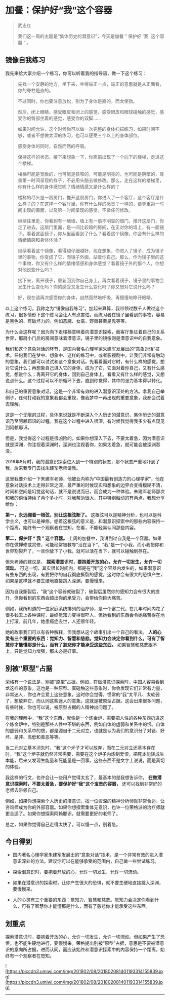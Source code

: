 # 加餐：保护好“我”这个容器

> 武志红
> 
> 我们这一周的主题是“集体历史的潜意识”，今天是加餐 “ 保护好 '我' 这个容器 ” 。

## 镜像自我练习

我先来给大家介绍一个练习，你可以听着我的指导语，做一下这个练习：

> 先找一个安静的地方，坐下来，坐得端正一点，端正的意思就是从正面看，你的脊柱是直的。
> 
> 
> 
> 不过同时，你也要注意放松，别为了身体是直的，而太使劲。
> 
> 
> 
> 然后，闭上眼睛，感受眼皮和闭上的感觉，感受眼皮和眼球碰触的感觉，感受你的臀部坐着的感觉，感受你的双脚……
> 
> 
> 
> 如果时间允许，这个时候你可以做一次完整的身体扫描练习，如果时间不够，或者不想做太深的练习，也可以感受三个以上的身体部位。
> 
> 
> 
> 感受身体的同时，自然而然的呼吸。
> 
> 
> 
> 保持这样的状态，接下来想象一下，你面前出现了一个向下的楼梯，走进这个楼梯。
> 
> 
> 
> 楼梯可能是宽敞的，也可能是狭窄的，可能是明亮的，也可能是阴暗的，尊重第一时间呈现的样子，不必用头脑去做修改。那么，走在这样的楼梯里，你有什么样的身体感觉呢？情绪情感又是什么样的？
> 
> 
> 
> 楼梯的尽头是一扇房门，推开这扇房门，你进入了一个客厅，这个客厅是什么样子的？在这样一个客厅里，你有什么样的感觉？一样的，请尊重第一时间出现的画面，以及第一时间呈现的感觉，不做任何修改。
> 
> 
> 
> 继续往里走，你看到有一堵墙，墙上有一扇不明显的暗门，推开这扇门，你走了进去。这扇门里面，是一间比较暗的房间，在正对你的墙上，有一面镜子。看着这面镜子，你从里面看到了什么？看着这个镜像，你会有什么样的情绪情感和身体体验？
> 
> 
> 
> 继续看着这个镜像，看得越仔细越好，现在想象，你进入了镜子，成为镜子里的事物，你变成了它，而镜子外面，站着你自己。那么，作为镜子里的这个事物，你又有什么样的情绪情感和身体感觉？看着镜子外的那个人，你想对他说些什么吗？
> 
> 
> 
> 接下来，离开镜子，重新回到你自己身上，再次看着镜子，镜子里的事物会发生什么变化吗？你的感受又发生什么变化吗？你又想对它说什么吗？
> 
> 
> 
> 好，现在请再次感受你的身体，自然而然地呼吸，再慢慢地睁开眼睛。

以上这个练习，我称之为“镜像自我练习”。加起来算算，我带领过数千人做过这个练习，很多情形下这个练习会让人有点害怕，而练习者在镜子里看到的事物，容易是黑色的、有破坏力的，例如恶魔、女巫、野兽甚至是鬼等等。

为什么会这样呢？因为向下走楼梯意味着向潜意识探索，而客厅象征着自己的关系世界，那扇小门后的房间意味着潜意识，镜子里的镜像则是潜意识中的自我意象。

我们和这个意象对话的环节，是国内著名心理学家朱建军发展出的“意象对话”技术。任何我们在梦中、想象中、这样的练习中，或者影视剧中，让我们非常有触动的意象，我们都可以试试和这个意象对话。先看看面对它时，有什么样的感觉，想对它说什么；再想象自己进入它的身体，成为了它，它面对着你自己，又有什么感觉，想说什么；再离开它的身体，回到自己身体上，看看又有什么样的感觉，又想说点什么。这个过程可以不断循环下去，直到你觉得，其中的张力基本得以转化。

和自己的重要意象对话，这是一个非常有效的进入潜意识深处的方法。拿我自己举例子，任何打动我的意象我都会重视，像我梦中一再出现的重要意象，我都会试着去理解。

这是一个无限的过程，具体来说就是不断深入个人历史的潜意识、集体历史的潜意识乃至阿赖耶识的过程。我在这个过程中进入很深，有时候我觉得我多少有点窥见到阿赖耶识。

但是，我觉得这个过程是很凶险的，如果你想深入下去，不要太着急，因为潜意识就是深渊，你注视着深渊时，深渊也注视着你，如果太着急，就可能会被深渊吞没。

2016年8月时，我的潜意识探索进入到一个特别的状态，那个状态严重地吓到了我，后来我专门去找朱建军老师请教。

这里我要介绍一下朱建军老师，他被业内称为“中国最有创造力的心理学家”，他在意象对话技术上走得非常之深，最严重的时候现实和想象的边界会变得模糊不清，时间和空间是幻觉这句话，就不是说说而已，而会成为一种体验。朱建军老师那次和我的谈话持续了两个多小时，对我帮助很大，其中特别触动的有两点，我想分享给你：

 **第一，永远绷着一根弦，别让这根弦断了。** 这根弦可以是精神分析，也可以是科学主义，也可以是禅修。绷着这根弦的意义是，和潜意识探索中的那些内容保持一个距离，始终有一个观察者在觉知，在看，不能轻易认同那些内容。

 **第二，保护好 “ 我 ” 这个容器。** 上周的加餐中，我讲到过自我是一个容器。如果你在做禅修或灵修，可能经常被教导“活在当下”，“我”是一个小我，而小我把你和世界割裂开了，一旦你放下了小我，就可以活在当下，就可以碰触到存在。

但朱老师的建议是， **探索潜意识时，要抱着开放的心，允许一切发生，允许一切流动。** 可这一切，其实很长时间内，都是在“我”这个容器内发生的，如果潜意识有些东西的出现，有要把你的自我彻底撕裂的感觉，这时你会有很大的恐惧产生，如果是这样就不要生硬地直接跳入深渊，要慢慢来。

因为自我撕裂后，“我”这个容器就破裂了，破裂后虽然你的感知力会有很大的提升，但你看到的东西会超出你的承受力，会带给你巨大痛苦。

例如，我所知道的一位家庭系统排列的治疗师，是一个富二代，在几年时间内花了很多钱去上各种课程，最终觉知力变得很吓人，但她看到的东西会令她痛苦得在地上打滚。前几年，她患癌症去世，人还很年轻。

她的故事我们可以有各种解释，但我想从这个故事引出一个自己的看法。 **人的心灵有三个重要的东西：觉知力、智慧和慈悲。觉知力会决定你看到什么，可有了智慧你才能懂那是什么，而有了慈悲你才能承受这些东西。** 如果智慧和慈悲跟不上，只是觉知力增强，那未必是好事。

## 别被“原型”占据

荣格有一个说法是，别被“原型”占据。例如，在做潜意识探索时，中国人容易看到龙这样的意象，这也是一种原型。真碰触这些意象时，你会发现它们非常有力量，非常迷人，你也许会爱上这些意象，这时你会觉得，惯常的“我”太平凡、太软弱了，想放弃它，而认同这些迷人的意象。这就是被原型占据。这会出来很多问题，有些时候，你也可以说，被原型占据的人精神出问题了。

在我的理解中，“我”这个东西，就像是一个炼金炉，需要把人性的各种东西扔进这个炼金炉中，特别是那些人性中不堪的东西，例如自体的虚弱和关系中的恨。自体的虚弱和关系中的恨，都是源自于二元对立，也就是认为我们的意识分了对错、好坏、是非、高低和善恶等等。

当二元对立基本消失时，“我”这个炉子才可以放弃，而在二元对立还基本存在时，“我”这个炉子就仍然非常需要，需要在这个炉子内炼制爱恨，把死本能转成生本能，后来又发现生能量和死能量是一回事。这些东西不是文字上说说，而是真切的体验。

我这样的行文，也许会让一些用户觉得太玄了，最基本的是我想告诉你， **在做潜意识探索时，不要太着急，要保护好“我”这个宝贵的容器，** 还可以找到非常好的老师去带领自己。

例如，如果你想探索个人历史的潜意识，找一位资深的精神分析师就非常合适，让咨询师成为你的外部容器。如果你想探索集体无意识，也许一位荣格派的治疗师就更合适了。如果你想探索阿赖耶识，就需要更好的老师了。

总之，如果你觉得自己走得太快了，可以慢一点，别着急。

## 今日得到

* 国内著名心理学家朱建军发展出的“意象对话”技术，是一个非常有效的进入潜意识深处的方法。建议你可以在能够承受的范围内，自己做一些尝试练习。

* 探索潜意识时，要抱着开放的心，允许一切发生，允许一切流动。

* 如果在潜意识的探索时，让你产生很大的恐惧，就不要生硬地直接跳入深渊，要慢慢来。

* 人的心灵有三个重要的东西：觉知力、智慧和慈悲。觉知力会决定你看到什么，可有了智慧你才能懂那是什么，而有了慈悲你才能承受这些东西。

## 划重点

探索潜意识时，要抱着开放的心，允许一切发生，允许一切流动。但如果产生了恐惧，也不能生硬地进行，要慢慢来。荣格提出别被“原型”占据，意思是不要被潜意识的意向所占据，进而认同，而应该始终和潜意识探索中的内容保持一个距离，始终有一个观察者在觉知。

![https://piccdn3.umiwi.com/img/201802/08/201802081401193314155839.jpg](https://piccdn3.umiwi.com/img/201802/08/201802081401193314155839.jpg)

---
